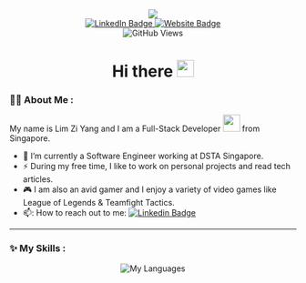 <div id="header" align="center">
  <img src="https://media.giphy.com/media/v1.Y2lkPTc5MGI3NjExN2JiYmY5M2EwMTU3MzRjMzNjODNlOWE0ZWYxMjkyYWU2NzZmMGI5MCZjdD1n/qgQUggAC3Pfv687qPC/giphy.gif" />
</div>
<div id="badges" align="center">
  <a href="https://www.linkedin.com/in/zi-yang-lim-a2b651188/" target="_blank">
    <img src="https://img.shields.io/badge/LinkedIn-blue?style=for-the-badge&logo=linkedin&logoColor=white" alt="LinkedIn Badge"/>
  </a>
  <a href="https://limziyang.com/" target="_blank">
    <img src="https://img.shields.io/badge/Portfolio-indigo?style=for-the-badge" alt="Website Badge"/>
  </a>
</div>

<div id="views" align="center">
  <img src="https://komarev.com/ghpvc/?username=Ziyang-98&style=flat-square&color=blue" alt="GitHub Views"/>
</div>
<h1 align="center">
  Hi there   <img src="https://media.giphy.com/media/hvRJCLFzcasrR4ia7z/giphy.gif" width="30px"/>
</h1>


### :man_technologist: About Me :

My name is Lim Zi Yang and I am a Full-Stack Developer <img src="https://media.giphy.com/media/WUlplcMpOCEmTGBtBW/giphy.gif" width="30"> from Singapore.

- :telescope: I’m currently a Software Engineer working at DSTA Singapore.
- :zap: During my free time, I like to work on personal projects and read tech articles. 
- :video_game: I am also an avid gamer and I enjoy a variety of video games like League of Legends & Teamfight Tactics.
- 📫: How to reach out to me: [![Linkedin Badge](https://img.shields.io/badge/-Zi%20Yang-blue?style=flat&logo=Linkedin&logoColor=white)](https://www.linkedin.com/in/zi-yang-lim-a2b651188/)

---

### :sparkles: My Skills :
<!--

<div id="stats" align="center">
  <img src="https://github-readme-stats.vercel.app/api?username=Ziyang-98&show_icons=true&theme=transparent" alt="My Statistics" /> 
<div>
--->

<div id="langs" align="center">
  <img src="https://github-readme-stats.vercel.app/api/top-langs/?username=Ziyang-98&theme=transparent&layout=compact" alt="My Languages" /> 
<div>



<!--
**Ziyang-98/Ziyang-98** is a ✨ _special_ ✨ repository because its `README.md` (this file) appears on your GitHub profile.

Here are some ideas to get you started:

- 🔭 I’m currently working on ...
- 🌱 I’m currently learning ...
- 👯 I’m looking to collaborate on ...
- 🤔 I’m looking for help with ...
- 💬 Ask me about ...
- 📫 How to reach me: ...
- 😄 Pronouns: ...
- ⚡ Fun fact: ...
-->
